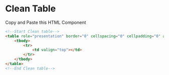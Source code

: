 # Clean Table
Copy and Paste this HTML Component

```html
<!--Start Clean table-->
<table role="presentation" border="0" cellspacing="0" cellpadding="0" align="center" width="100%">
	<tbody>
		<tr>
			<td valign="top"></td>
		</tr>
	</tbody>
</table>
<!--End Clean table-->
```